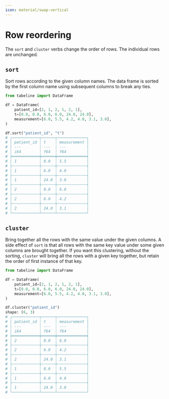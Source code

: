 ```yaml
---
icon: material/swap-vertical
---
```


# Row reordering

The `sort` and `cluster` verbs change the order of rows. The individual rows are unchanged.

## `sort`

Sort rows according to the given column names. The data frame is sorted by the first column name using subsequent columns to break any ties.

```python
from tabeline import DataFrame

df = DataFrame(
    patient_id=[2, 1, 2, 1, 2, 1],
    t=[0.0, 0.0, 6.0, 6.0, 24.0, 24.0],
    measurement=[6.0, 5.5, 4.2, 4.0, 3.1, 3.0],
)

df.sort("patient_id", "t")
# ┌────────────┬──────┬─────────────┐
# │ patient_id ┆ t    ┆ measurement │
# │ ---        ┆ ---  ┆ ---         │
# │ i64        ┆ f64  ┆ f64         │
# ╞════════════╪══════╪═════════════╡
# │ 1          ┆ 0.0  ┆ 5.5         │
# ├╌╌╌╌╌╌╌╌╌╌╌╌┼╌╌╌╌╌╌┼╌╌╌╌╌╌╌╌╌╌╌╌╌┤
# │ 1          ┆ 6.0  ┆ 4.0         │
# ├╌╌╌╌╌╌╌╌╌╌╌╌┼╌╌╌╌╌╌┼╌╌╌╌╌╌╌╌╌╌╌╌╌┤
# │ 1          ┆ 24.0 ┆ 3.0         │
# ├╌╌╌╌╌╌╌╌╌╌╌╌┼╌╌╌╌╌╌┼╌╌╌╌╌╌╌╌╌╌╌╌╌┤
# │ 2          ┆ 0.0  ┆ 6.0         │
# ├╌╌╌╌╌╌╌╌╌╌╌╌┼╌╌╌╌╌╌┼╌╌╌╌╌╌╌╌╌╌╌╌╌┤
# │ 2          ┆ 6.0  ┆ 4.2         │
# ├╌╌╌╌╌╌╌╌╌╌╌╌┼╌╌╌╌╌╌┼╌╌╌╌╌╌╌╌╌╌╌╌╌┤
# │ 2          ┆ 24.0 ┆ 3.1         │
# └────────────┴──────┴─────────────┘
```


## `cluster`

Bring together all the rows with the same value under the given columns. A side effect of `sort` is that all rows with the same key value under some given columns are brought together. If you want this clustering, without the sorting, `cluster` will bring all the rows with a given key together, but retain the order of first instance of that key.

```python
from tabeline import DataFrame

df = DataFrame(
    patient_id=[2, 1, 2, 1, 2, 1],
    t=[0.0, 0.0, 6.0, 6.0, 24.0, 24.0],
    measurement=[6.0, 5.5, 4.2, 4.0, 3.1, 3.0],
)

df.cluster("patient_id")
shape: (6, 3)
# ┌────────────┬──────┬─────────────┐
# │ patient_id ┆ t    ┆ measurement │
# │ ---        ┆ ---  ┆ ---         │
# │ i64        ┆ f64  ┆ f64         │
# ╞════════════╪══════╪═════════════╡
# │ 2          ┆ 0.0  ┆ 6.0         │
# ├╌╌╌╌╌╌╌╌╌╌╌╌┼╌╌╌╌╌╌┼╌╌╌╌╌╌╌╌╌╌╌╌╌┤
# │ 2          ┆ 6.0  ┆ 4.2         │
# ├╌╌╌╌╌╌╌╌╌╌╌╌┼╌╌╌╌╌╌┼╌╌╌╌╌╌╌╌╌╌╌╌╌┤
# │ 2          ┆ 24.0 ┆ 3.1         │
# ├╌╌╌╌╌╌╌╌╌╌╌╌┼╌╌╌╌╌╌┼╌╌╌╌╌╌╌╌╌╌╌╌╌┤
# │ 1          ┆ 0.0  ┆ 5.5         │
# ├╌╌╌╌╌╌╌╌╌╌╌╌┼╌╌╌╌╌╌┼╌╌╌╌╌╌╌╌╌╌╌╌╌┤
# │ 1          ┆ 6.0  ┆ 4.0         │
# ├╌╌╌╌╌╌╌╌╌╌╌╌┼╌╌╌╌╌╌┼╌╌╌╌╌╌╌╌╌╌╌╌╌┤
# │ 1          ┆ 24.0 ┆ 3.0         │
# └────────────┴──────┴─────────────┘
```
